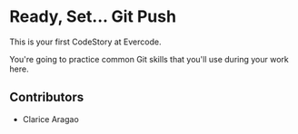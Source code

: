 
# Ready, Set... Git Push

This is your first CodeStory at Evercode.

You're going to practice common Git skills that you'll use during your work here.

## Contributors

- Clarice Aragao
